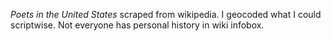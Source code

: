 *Poets in the United States* scraped from wikipedia. I geocoded what I could scriptwise. Not everyone has personal history in wiki infobox.
